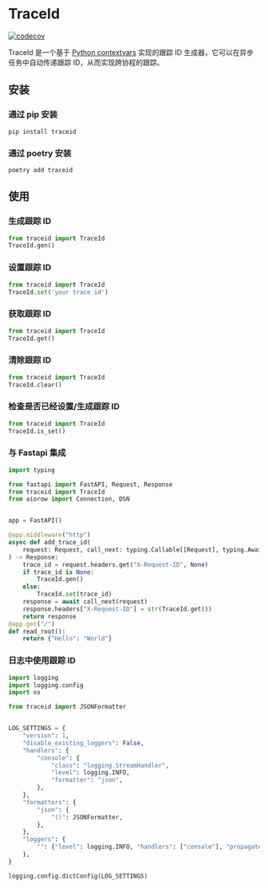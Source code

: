 # TraceId
[![codecov](https://codecov.io/gh/yibuma/traceid/graph/badge.svg?token=D0xBb4lMqA)](https://codecov.io/gh/yibuma/traceid)  

TraceId 是一个基于 [Python contextvars](https://docs.python.org/3/library/contextvars.html) 实现的跟踪 ID 生成器，它可以在异步任务中自动传递跟踪 ID，从而实现跨协程的跟踪。

## 安装

### 通过 pip 安装
```
pip install traceid
```

### 通过 poetry 安装
```
poetry add traceid
```

## 使用

### 生成跟踪 ID
```python
from traceid import TraceId
TraceId.gen()
```

### 设置跟踪 ID
```python
from traceid import TraceId
TraceId.set('your trace id')
```

### 获取跟踪 ID
```python
from traceid import TraceId
TraceId.get()
```

### 清除跟踪 ID
```python
from traceid import TraceId
TraceId.clear()
```

### 检查是否已经设置/生成跟踪 ID
```python
from traceid import TraceId
TraceId.is_set()
```

### 与 Fastapi 集成
```python
import typing

from fastapi import FastAPI, Request, Response
from traceid import TraceId
from aiorow import Connection, DSN


app = FastAPI()

@app.middleware("http")
async def add_trace_id(
    request: Request, call_next: typing.Callable[[Request], typing.Awaitable[Response]]
) -> Response:
    trace_id = request.headers.get("X-Request-ID", None)
    if trace_id is None:
        TraceId.gen()
    else:
        TraceId.set(trace_id)
    response = await call_next(request)
    response.headers["X-Request-ID"] = str(TraceId.get())
    return response
@app.get("/")
def read_root():
    return {"Hello": "World"}
```
### 日志中使用跟踪 ID
```python
import logging
import logging.config
import os

from traceid import JSONFormatter


LOG_SETTINGS = {
    "version": 1,
    "disable_existing_loggers": False,
    "handlers": {
        "console": {
            "class": "logging.StreamHandler",
            "level": logging.INFO,
            "formatter": "json",
        },
    },
    "formatters": {
        "json": {
            "()": JSONFormatter,
        },
    },
    "loggers": {
        "": {"level": logging.INFO, "handlers": ["console"], "propagate": True},
    },
}

logging.config.dictConfig(LOG_SETTINGS)
```